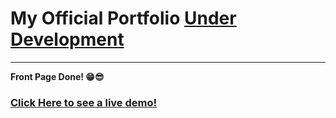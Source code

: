 # My Official Portfolio [Under Development](#)
<hr>

**Front Page Done! 😁😎**

### [Click Here to see a live demo!](https://sajjathossain.github.io/Portfolio/templates/html)
